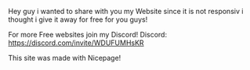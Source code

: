 Hey guy i wanted to share with you my Website since it is not responsiv i thought i give it away for free for you guys! 

For more Free websites join my Discord!
Discord: https://discord.com/invite/WDUFUMHsKR

This site was made with Nicepage!
